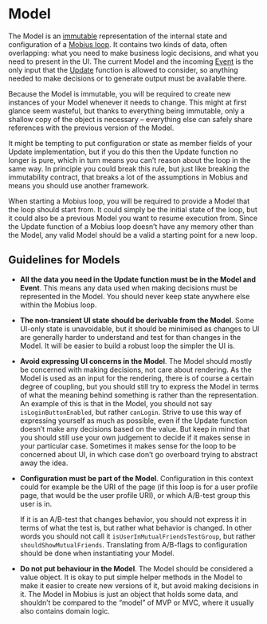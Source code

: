 # Model

The Model is an [immutable](../patterns/immutability.md) representation of the internal state and
configuration of a [Mobius loop](./mobius-loop.md). It contains two kinds of data, often
overlapping: what you need to make business logic decisions, and what you need to present in the UI.
The current Model and the incoming [Event](./event.md) is the only input that
the [Update](./update.md) function is allowed to consider, so anything needed to make decisions or
to generate output must be available there.

Because the Model is immutable, you will be required to create new instances of your Model whenever
it needs to change. This might at first glance seem wasteful, but thanks to everything being
immutable, only a shallow copy of the object is necessary – everything else can safely share
references with the previous version of the Model.

It might be tempting to put configuration or state as member fields of your Update implementation,
but if you do this then the Update function no longer is pure, which in turn means you can’t reason
about the loop in the same way. In principle you could break this rule, but just like breaking the
immutability contract, that breaks a lot of the assumptions in Mobius and means you should use
another framework.

When starting a Mobius loop, you will be required to provide a Model that the loop should start
from. It could simply be the initial state of the loop, but it could also be a previous Model you
want to resume execution from. Since the Update function of a Mobius loop doesn’t have any memory
other than the Model, any valid Model should be a valid a starting point for a new loop.

## Guidelines for Models

- **All the data you need in the Update function must be in the Model and Event**. This means any
  data used when making decisions must be represented in the Model. You should never keep state
  anywhere else within the Mobius loop.

- **The non-transient UI state should be derivable from the Model**. Some UI-only state is
  unavoidable, but it should be minimised as changes to UI are generally harder to understand and
  test for than changes in the Model. It will be easier to build a robust loop the simpler the UI
  is.

- **Avoid expressing UI concerns in the Model**. The Model should mostly be concerned with making
  decisions, not care about rendering. As the Model is used as an input for the rendering, there is
  of course a certain degree of coupling, but you should still try to express the Model in terms of
  what the meaning behind something is rather than the representation. An example of this is that in
  the Model, you should not say `isLoginButtonEnabled`, but rather `canLogin`. Strive to use this
  way of expressing yourself as much as possible, even if the Update function doesn’t make any
  decisions based on the value. But keep in mind that you should still use your own judgement to
  decide if it makes sense in your particular case. Sometimes it makes sense for the loop to be
  concerned about UI, in which case don’t go overboard trying to abstract away the idea.

- **Configuration must be part of the Model**. Configuration in this context could for example be
  the URI of the page (if this loop is for a user profile page, that would be the user profile URI),
  or which A/B-test group this user is in.

  If it is an A/B-test that changes behavior, you should not express it in terms of what the test
  is, but rather what behavior is changed. In other words you should not call
  it `isUserInMutualFriendsTestGroup`, but rather `shouldShowMutualFriends`. Translating from
  A/B-flags to configuration should be done when instantiating your Model.

- **Do not put behaviour in the Model**. The Model should be considered a value object. It is okay
  to put simple helper methods in the Model to make it easier to create new versions of it, but
  avoid making decisions in it. The Model in Mobius is just an object that holds some data, and
  shouldn’t be compared to the “model” of MVP or MVC, where it usually also contains domain logic.
